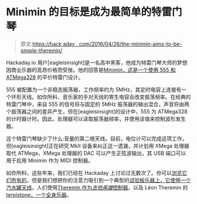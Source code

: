 # Minimin 的目标是成为最简单的特雷门琴

> 原文:[https://hack aday . com/2016/04/26/the-minimin-aims-to-be-simple-theremin/](https://hackaday.com/2016/04/26/the-minimin-aims-to-be-the-simplest-theremin/)

Hackaday.io 用户[eagleisinsight]是一名高中黑客，他成为特雷门琴大师的梦想因商业乐器的高昂价格而受挫。他的回答是[Minimin，这是一个使用 555 和 ATMega328](https://hackaday.io/project/10882-minimin-mk1) 的平价特雷门设计。

555 被配置为一个非稳态振荡器，工作频率约为 5MHz，其定时电容上连接有一个环形天线。如你所料，音乐家的手对天线的寄生电容会改变振荡频率。在经典的特雷门琴中，来自 555 的信号将与固定的 5MHz 振荡器的输出混合，声音将由两个振荡器之间的差异产生，但在[eagleisinsight]的设计中，555 为 ATMega328 的计时器计时。因此，处理器可以读取振荡器频率，并使用该值来控制波形发生器。

这个特雷门琴缺少了什么:音量的第二根天线。目前，电位计可以完成这项工作，但[eagleisinsight]正在研究 MkII 设备来纠正这一遗漏，并计划用 XMega 处理器取代 ATMega，XMega 处理器的 DAC 可以产生正弦波输出，其 USB 端口可以用于启用 Minimin 作为 MIDI 控制器。

如你所料，这些年来，我们已经在 Hackaday 上讨论过无数次了。你可以[浏览它们所有的](http://hackaday.com/tag/theremin/)，但是我们想把你的注意力吸引到一个典型的[试验板乐器上，它使用一个汽水罐天线](http://hackaday.com/2014/06/01/soda-can-theremin-made-in-minutes/)，人们使用[Theremin 作为*吉他英雄*控制器](http://hackaday.com/2010/07/13/shred-air-with-theremin-hero/)，以及 Léon Theremin 的 [terpistone，一个全身乐器](http://hackaday.com/2016/01/14/retrotechtacular-the-theremin-terpsitone/)。